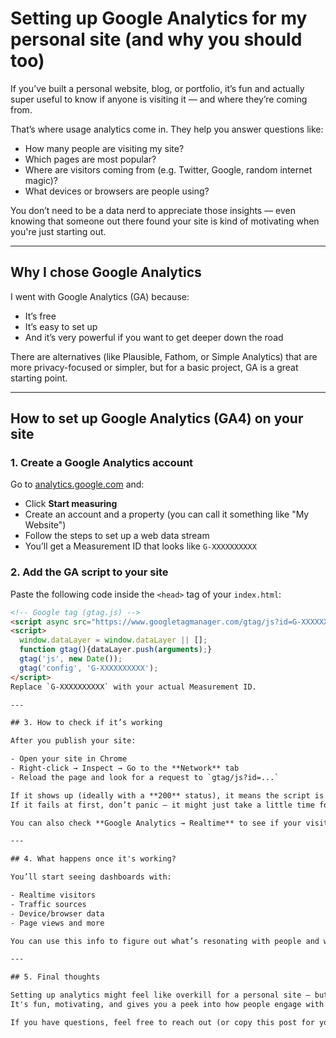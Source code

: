 # Setting up Google Analytics for my personal site (and why you should too)

If you’ve built a personal website, blog, or portfolio, it’s fun and actually super useful to know if anyone is visiting it — and where they’re coming from.

That’s where usage analytics come in. They help you answer questions like:

- How many people are visiting my site?
- Which pages are most popular?
- Where are visitors coming from (e.g. Twitter, Google, random internet magic)?
- What devices or browsers are people using?

You don’t need to be a data nerd to appreciate those insights — even knowing that someone out there found your site is kind of motivating when you're just starting out.

---

## Why I chose Google Analytics

I went with Google Analytics (GA) because:

- It’s free  
- It’s easy to set up  
- And it’s very powerful if you want to get deeper down the road

There are alternatives (like Plausible, Fathom, or Simple Analytics) that are more privacy-focused or simpler, but for a basic project, GA is a great starting point.

---

## How to set up Google Analytics (GA4) on your site

### 1. Create a Google Analytics account

Go to [analytics.google.com](https://analytics.google.com) and:

- Click **Start measuring**
- Create an account and a property (you can call it something like "My Website")
- Follow the steps to set up a web data stream
- You’ll get a Measurement ID that looks like `G-XXXXXXXXXX`

### 2. Add the GA script to your site

Paste the following code inside the `<head>` tag of your `index.html`:

```html
<!-- Google tag (gtag.js) -->
<script async src="https://www.googletagmanager.com/gtag/js?id=G-XXXXXXXXXX"></script>
<script>
  window.dataLayer = window.dataLayer || [];
  function gtag(){dataLayer.push(arguments);}
  gtag('js', new Date());
  gtag('config', 'G-XXXXXXXXXX');
</script>
Replace `G-XXXXXXXXXX` with your actual Measurement ID.

---

## 3. How to check if it’s working

After you publish your site:

- Open your site in Chrome
- Right-click → Inspect → Go to the **Network** tab
- Reload the page and look for a request to `gtag/js?id=...`

If it shows up (ideally with a **200** status), it means the script is loading.  
If it fails at first, don’t panic — it might just take a little time for Google to activate your new property.

You can also check **Google Analytics → Realtime** to see if your visit shows up.

---

## 4. What happens once it's working?

You’ll start seeing dashboards with:

- Realtime visitors  
- Traffic sources  
- Device/browser data  
- Page views and more

You can use this info to figure out what’s resonating with people and where you might want to tweak things.

---

## 5. Final thoughts

Setting up analytics might feel like overkill for a personal site — but it’s not!  
It's fun, motivating, and gives you a peek into how people engage with your little corner of the web.

If you have questions, feel free to reach out (or copy this post for your own setup — I won't tell 😉).